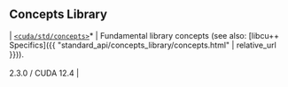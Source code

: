 ## Concepts Library

| [`<cuda/std/concepts>`]* | Fundamental library concepts (see also: [libcu++ Specifics]({{ "standard_api/concepts_library/concepts.html" | relative_url }})). <br/><br/> 2.3.0 / CUDA 12.4 |

[`<cuda/std/concepts>`]: https://en.cppreference.com/w/cpp/header/concepts
